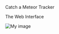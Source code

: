 Catch a Meteor Tracker

The Web Interface

![My image](spaceappchile.github.com/team16/images/img1.png)

